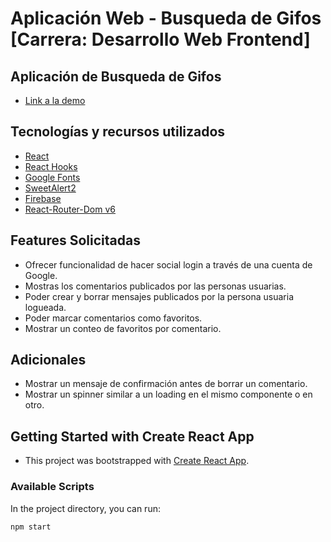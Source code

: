 # Aplicación Web - Busqueda de Gifos [Carrera: Desarrollo Web Frontend]

## Aplicación de Busqueda de Gifos
* [Link a la demo](https://mariotorres94.github.io/ProyectoFullStack-AcamicaSprint4/)

## Tecnologías y recursos utilizados 
* [React](https://reactjs.org/)
* [React Hooks](https://reactjs.org/docs/hooks-intro.html)
* [Google Fonts](https://fonts.google.com/)
* [SweetAlert2](https://sweetalert2.github.io/)
* [Firebase](https://firebase.google.com/)
* [React-Router-Dom v6](https://reactrouter.com/)

## Features Solicitadas

* Ofrecer funcionalidad de hacer social login a través de una cuenta de Google.
* Mostras los comentarios publicados por las personas usuarias.
* Poder crear y borrar mensajes publicados por la persona usuaria logueada.
* Poder marcar comentarios como favoritos.
* Mostrar un conteo de favoritos por comentario.

## Adicionales
* Mostrar un mensaje de confirmación antes de borrar un comentario.
* Mostrar un spinner similar a un loading en el mismo componente o en otro.

## Getting Started with Create React App
* This project was bootstrapped with [Create React App](https://github.com/facebook/create-react-app).

### Available Scripts
In the project directory, you can run:

`npm start`

